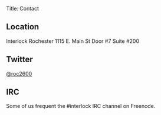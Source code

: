 Title: Contact

## Location

Interlock Rochester
1115 E. Main St
Door #7
Suite #200

## Twitter

[@roc2600](https://twitter.com/roc2600)

## IRC

Some of us frequent the #interlock IRC channel on Freenode. 
